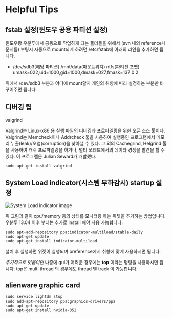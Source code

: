 # Helpful Tips

## fstab 설정(윈도우 공용 파티션 설정)
윈도우랑 우분투에서 공동으로 작업하게 되는 폴더들을 위해서 (svn 내의 reference나 문서들)
부팅시 자동으로 mount되게 하려면 /etc/fstab에 아래의 라인을 추가하면 됩니다.

* /dev/sdb3(해당 파티션)   /mnt/data(마운트위치)   ntfs(파티션 포멧)    umask=022,uid=1000,gid=1000,dmask=027,fmask=137    0   2

위에서 /dev/sdb3 부분과 어디에 mount할지 개인의 취향에 따라 설정하는 부분만 바꾸어주면 됩니다.

## 디버깅 팁

valgrind

Valgrind는 Linux-x86 용 실행 파일의 디버깅과 프로파일링을 위한 오픈 소스 툴이다. Valgrind는 Memcheck이나 Addrcheck 툴을 사용하여 실행중인 프로그램에서 메모리 누출(leak)/오염(corruption)을 찾아낼 수 있다. 그 외의 Cachegrind, Helgrind 툴을 사용하여 캐쉬 프로파일링을 하거나, 멀티 쓰레드에서의 데이타 경쟁을 발견을 할 수 있다. 이 프로그램은 Julian Seward가 개발했다.

```{.no-highlight}
sudo apt-get install valgrind
```

## System Load indicator(시스템 부하감시) startup 설정
![System Load indicator image](https://ci3.googleusercontent.com/proxy/pUkEEUxHAwvWPJ31wjSVcPIwRw7Hs99Tt7l_E6JRJT2xUGsOk1CGr94SeI3cIn27LHIAf-MZG31lYdnUN8bnWbTMSONKAqCwhckA5AWRyH6akBqZGStaOtSWQi55P3IOnosfDHyBxWKshEfQ-dRMHqTp9SI=s0-d-e1-ft#http://www.dailylinuxnews.com/blog/wp-content/uploads/2014/08/ubuntu_indicator_system_load.png)

위 그림과 같이 cpu/memory 등의 상태를 모니터링 하는 위젯을 추가하는 방법입니다. 
우분투 13.04 이후 부터는 추가로 install 해야 사용 가능합니다. 

```{.no-highlight}
sudo apt-add-repository ppa:indicator-multiload/stable-daily
sudo apt-get update
sudo apt-get install indicator-multiload
```

설치 후 실행하면 위젯이 실행되며 preference에서 취향에 맞게 사용하시면 됩니다. 

_추가적으로 덧붙이면_
나중에 gui가 어려운 경우에는 **top** 이라는 명령을 사용하시면 됩니다.
top은 multi thread 의 경우에도 thread 별 track 이 가능합니다.

## alienware graphic card

```{.no-highlight}
sudo service lightdm stop
sudo add-apt-repository ppa:graphics-drivers/ppa
sudo apt-get update
sudo apt-get install nvidia-352 
```

